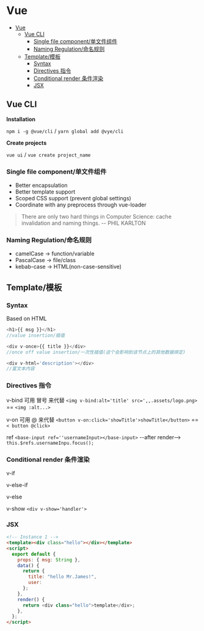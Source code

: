 # Vue

- [Vue](#vue)
  - [Vue CLI](#vue-cli)
    - [Single file component/单文件组件](#single-file-component单文件组件)
    - [Naming Regulation/命名规则](#naming-regulation命名规则)
  - [Template/模板](#template模板)
    - [Syntax](#syntax)
    - [Directives 指令](#directives-指令)
    - [Conditional render 条件渲染](#conditional-render-条件渲染)
    - [JSX](#jsx)

## Vue CLI

**Installation**

`npm i -g @vue/cli` / `yarn global add @vye/cli`

**Create projects**

`vue ui` / `vue create project_name`

### Single file component/单文件组件

- Better encapsulation
- Better template support
- Scoped CSS support (prevent global settings)
- Coordinate with any preprocess through vue-loader

> There are only two hard things in Computer Science: cache invalidation and naming things.
> -- PHIL KARLTON

### Naming Regulation/命名规则

- camelCase -> function/variable
- PascalCase -> file/class
- kebab-case -> HTML(non-case-sensitive)

## Template/模板

### Syntax

Based on HTML

```js
<h1>{{ msg }}</h1>
//value insertion/插值

<div v-once>{{ title }}</div>
//once off value insertion/一次性插值(这个会影响到该节点上的其他数据绑定)

<div v-html='description'></div>
//富文本内容

```

### Directives 指令

v-bind 可用 冒号 来代替
`<img v-bind:alt='title' src=',,.assets/logo.png>` == `<img :alt...>`

v-on 可用 @ 来代替
`<button v-on:click='showTitle'>showTitle</button>` == `< button @click>`

ref
`<base-input ref=''usernameInput></base-input>` --after render--> `this.$refs.usernameInpu.focus();`

### Conditional render 条件渲染

v-if

v-else-if

v-else

v-show
`<div v-show='handler'>`

### JSX

```html
<!-- Instance 1 -->
<template><div class="hello"></div></template>
<script>
  export default {
    props: { msg: String },
    data() {
      return {
        title: "hello Mr.James!",
        user:
      };
    },
    render() {
      return <div class="hello">template</div>;
    },
  };
</script>
```
